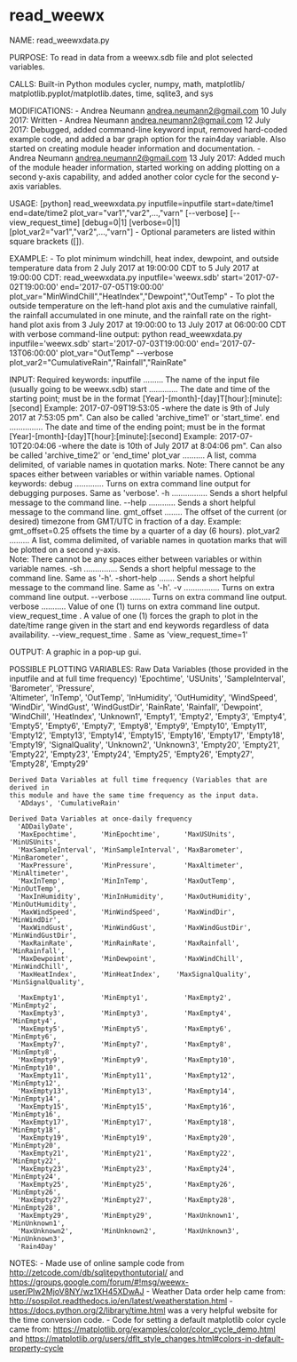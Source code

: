 # read_weewx

  NAME: read_weewxdata.py

  PURPOSE:
    To read in data from a weewx.sdb file and plot selected variables.

  CALLS:
    Built-in Python modules cycler, numpy, math, matplotlib/
      matplotlib.pyplot/matplotlib.dates, time, sqlite3, and sys

  MODIFICATIONS:
    - Andrea Neumann <andrea.neumann2@gmail.com> 10 July 2017: Written
    - Andrea Neumann <andrea.neumann2@gmail.com> 12 July 2017: Debugged, added 
        command-line keyword input, removed hard-coded example code, and added
        a bar graph option for the rain4day variable.  Also started on creating
        module header information and documentation.
    - Andrea Neumann <andrea.neumann2@gmail.com> 13 July 2017: Added much of the
        module header information, started working on adding plotting on a second
        y-axis capability, and added another color cycle for the second y-axis 
        variables.

  USAGE:
    [python] read_weewxdata.py inputfile=inputfile start=date/time1 end=date/time2 plot_var="var1","var2",...,"varn" [--verbose] [--view_request_time] [debug=0|1] [verbose=0|1] [plot_var2="var1","var2",...,"varn"] 
    - Optional parameters are listed within square brackets ([]).

  EXAMPLE:
    - To plot minimum windchill, heat index, dewpoint, and outside temperature data
      from 2 July 2017 at 19:00:00 CDT to 5 July 2017 at 19:00:00 CDT:
        read_weewxdata.py inputfile='weewx.sdb' start='2017-07-02T19:00:00' end='2017-07-05T19:00:00' plot_var="MinWindChill","HeatIndex","Dewpoint","OutTemp"
    - To plot the outside temperature on the left-hand plot axis and the cumulative 
      rainfall, the rainfall accumulated in one minute, and the rainfall rate on the
      right-hand plot axis from 3 July 2017 at 19:00:00 to 13 July 2017 at 06:00:00
      CDT with verbose command-line output:
        python read_weewxdata.py inputfile='weewx.sdb' start='2017-07-03T19:00:00' end='2017-07-13T06:00:00' plot_var="OutTemp" --verbose plot_var2="CumulativeRain","Rainfall","RainRate"

  INPUT:
    Required keywords:
      inputfile ......... The name of the input file (usually going to be weewx.sdb)
      start ............. The date and time of the starting point; must be in the 
                            format [Year]-[month]-[day]T[hour]:[minute]:[second]
                            Example: 2017-07-09T19:53:05  -where the date is 9th of 
                            July 2017 at 7:53:05 pm". 
                            Can also be called 'archive_time1' or 'start_time'.
      end ............... The date and time of the ending point; must be in the 
                            format [Year]-[month]-[day]T[hour]:[minute]:[second]
                            Example: 2017-07-10T20:04:06  -where the date is 10th of 
                            July 2017 at 8:04:06 pm".
                            Can also be called 'archive_time2' or 'end_time'
      plot_var .......... A list, comma delimited, of variable names in quotation 
                            marks.  Note: There cannot be any spaces either between 
                            variables or within variable names.
    Optional keywords:
      debug ............. Turns on extra command line output for debugging purposes.
                            Same as 'verbose'.
      -h ................ Sends a short helpful message to the command line.
      --help ............ Sends a short helpful message to the command line.
      gmt_offset ........ The offset of the current (or desired) timezone from 
                            GMT/UTC in fraction of a day.  Example: gmt_offset=0.25 
                            offsets the time by a quarter of a day (6 hours).
      plot_var2 ......... A list, comma delimited, of variable names in quotation 
                            marks that will be plotted on a second y-axis.  
                            Note: There cannot be any spaces either between 
                            variables or within variable names.
      -sh ............... Sends a short helpful message to the command line.  Same
                            as '-h'.
      -short-help ....... Sends a short helpful message to the command line.  Same
                            as '-h'.
      -v ................ Turns on extra command line output.
      --verbose ......... Turns on extra command line output.
      verbose ........... Value of one (1) turns on extra command line output.
      view_request_time . A value of one (1) forces the graph to plot in the 
                            date/time range given in the start and end keywords 
                            regardless of data availability.
      --view_request_time . Same as 'view_request_time=1'
      
  OUTPUT:
    A graphic in a pop-up gui.

  POSSIBLE PLOTTING VARIABLES:
    Raw Data Variables (those provided in the inputfile and at full time frequency)
      'Epochtime', 'USUnits',  'SampleInterval', 'Barometer',   'Pressure',  
      'Altimeter', 'InTemp',   'OutTemp',        'InHumidity',  'OutHumidity', 
      'WindSpeed', 'WindDir',  'WindGust',       'WindGustDir', 'RainRate', 
      'Rainfall',  'Dewpoint', 'WindChill',      'HeatIndex',   'Unknown1', 
      'Empty1',    'Empty2',   'Empty3',         'Empty4',      'Empty5', 
      'Empty6',    'Empty7',   'Empty8',         'Empty9',      'Empty10', 
      'Empty11',   'Empty12',  'Empty13',        'Empty14',     'Empty15', 
      'Empty16',   'Empty17',  'Empty18',        'Empty19',     'SignalQuality', 
      'Unknown2',  'Unknown3', 'Empty20',        'Empty21',     'Empty22', 
      'Empty23',   'Empty24',  'Empty25',        'Empty26',     'Empty27', 
      'Empty28',   'Empty29'

    Derived Data Variables at full time frequency (Variables that are derived in
    this module and have the same time frequency as the input data.
      'ADdays', 'CumulativeRain'

    Derived Data Variables at once-daily frequency
      'ADDailyDate', 
      'MaxEpochtime',      'MinEpochtime',      'MaxUSUnits',     'MinUSUnits',
      'MaxSampleInterval', 'MinSampleInterval', 'MaxBarometer',   'MinBarometer',
      'MaxPressure',       'MinPressure',       'MaxAltimeter',   'MinAltimeter',
      'MaxInTemp',         'MinInTemp',         'MaxOutTemp',     'MinOutTemp', 
      'MaxInHumidity',     'MinInHumidity',     'MaxOutHumidity', 'MinOutHumidity',
      'MaxWindSpeed',      'MinWindSpeed',      'MaxWindDir',     'MinWindDir',
      'MaxWindGust',       'MinWindGust',       'MaxWindGustDir', 'MinWindGustDir',
      'MaxRainRate',       'MinRainRate',       'MaxRainfall',    'MinRainfall',
      'MaxDewpoint',       'MinDewpoint',       'MaxWindChill',   'MinWindChill',
      'MaxHeatIndex',      'MinHeatIndex',    'MaxSignalQuality', 'MinSignalQuality',

      'MaxEmpty1',         'MinEmpty1',         'MaxEmpty2',      'MinEmpty2', 
      'MaxEmpty3',         'MinEmpty3',         'MaxEmpty4',      'MinEmpty4', 
      'MaxEmpty5',         'MinEmpty5',         'MaxEmpty6',      'MinEmpty6',
      'MaxEmpty7',         'MinEmpty7',         'MaxEmpty8',      'MinEmpty8',
      'MaxEmpty9',         'MinEmpty9',         'MaxEmpty10',     'MinEmpty10',
      'MaxEmpty11',        'MinEmpty11',        'MaxEmpty12',     'MinEmpty12',
      'MaxEmpty13',        'MinEmpty13',        'MaxEmpty14',     'MinEmpty14',
      'MaxEmpty15',        'MinEmpty15',        'MaxEmpty16',     'MinEmpty16',
      'MaxEmpty17',        'MinEmpty17',        'MaxEmpty18',     'MinEmpty18',
      'MaxEmpty19',        'MinEmpty19',        'MaxEmpty20',     'MinEmpty20',
      'MaxEmpty21',        'MinEmpty21',        'MaxEmpty22',     'MinEmpty22',
      'MaxEmpty23',        'MinEmpty23',        'MaxEmpty24',     'MinEmpty24',
      'MaxEmpty25',        'MinEmpty25',        'MaxEmpty26',     'MinEmpty26',
      'MaxEmpty27',        'MinEmpty27',        'MaxEmpty28',     'MinEmpty28',
      'MaxEmpty29',        'MinEmpty29',        'MaxUnknown1',    'MinUnknown1',
      'MaxUnknown2',       'MinUnknown2',       'MaxUnknown3',    'MinUnknown3', 
      'Rain4Day'

  NOTES:
    - Made use of online sample code from http://zetcode.com/db/sqlitepythontutorial/ 
      and https://groups.google.com/forum/#!msg/weewx-user/Plw2MjoV8NY/wz1XH45XDwAJ
    - Weather Data order help came from: http://sospilot.readthedocs.io/en/latest/weatherstation.html
    - https://docs.python.org/2/library/time.html was a very helpful website for the
      time conversion code.
    - Code for setting a default matplotlib color cycle came from:
       https://matplotlib.org/examples/color/color_cycle_demo.html and 
       https://matplotlib.org/users/dflt_style_changes.html#colors-in-default-property-cycle

